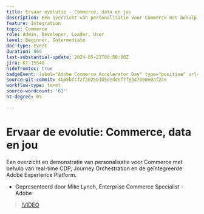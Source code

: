 ```yaml
---
title: Ervaar evolutie - Commerce, data en jou
description: Een overzicht van personalisatie voor Commerce met behulp van real-time CDP, Reisorchestration en de geïntegreerde Adobe Experience Platform.
feature: Integration
topic: Commerce
role: Admin, Developer, Leader, User
level: Beginner, Intermediate
doc-type: Event
duration: 869
last-substantial-update: 2024-05-21T00:00:00Z
jira: KT-15540
hidefromtoc: true
badgeEvent: label="Adobe Commerce Accelerator Day" type="positive" url="https://experienceleague.adobe.com/en/docs/events/apac-commerce-recordings/2024/accelerator-day/overview.html"
source-git-commit: 4b65bfcf2f3025b1b5deddef7f8347000e0af2ce
workflow-type: tm+mt
source-wordcount: '61'
ht-degree: 0%

---
```



# Ervaar de evolutie: Commerce, data en jou

Een overzicht en demonstratie van personalisatie voor Commerce met behulp van real-time CDP, Journey Orchestration en de geïntegreerde Adobe Experience Platform.

+ Gepresenteerd door Mike Lynch, Enterprise Commerce Specialist - Adobe

>[!VIDEO](https://video.tv.adobe.com/v/3429266/?learn=on)
